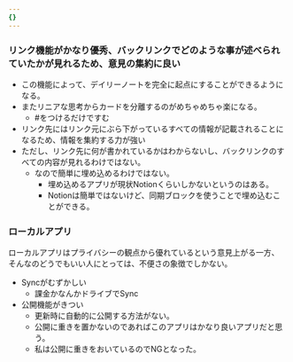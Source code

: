 ```yaml
---
{}
---
```

  

### リンク機能がかなり優秀、バックリンクでどのような事が述べられていたかが見れるため、意見の集約に良い

- この機能によって、デイリーノートを完全に起点にすることができるようになる。
- またリニアな思考からカードを分離するのがめちゃめちゃ楽になる。
    - \#をつけるだけですむ
- リンク先にはリンク元にぶら下がっているすべての情報が記載されることになるため、情報を集約する力が強い
- ただし、リンク先に何が書かれているかはわからないし、バックリンクのすべての内容が見れるわけではない。
    - なので簡単に埋め込めるわけではない。
        - 埋め込めるアプリが現状Notionくらいしかないというのはある。
        - Notionは簡単ではないけど、同期ブロックを使うことで埋め込むことができる。

  

### ローカルアプリ

ローカルアプリはプライバシーの観点から優れているという意見上がる一方、  
そんなのどうでもいい人にとっては、不便さの象徴でしかない。  

- Syncがむずかしい
    - 課金かなんかドライブでSync
- 公開機能がきつい
    - 更新時に自動的に公開する方法がない。
    - 公開に重きを置かないのであればこのアプリはかなり良いアプリだと思う。
    - 私は公開に重きをおいているのでNGとなった。